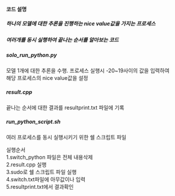#### 코드 설명<br>
##### 하나의 모델에 대한 추론을 진행하는 nice value값을 가지는 프로세스<br> 
##### 여러개를 동시 실행하여 끝나는 순서를 알아보는 코드<br>

##### solo_run_python.py<br> 
모델 1개에 대한 추론을 수행. 프로세스 실행시 -20~19사이의 값을 입력하여<br> 
해당 프로세스의 nice value값을 설정<br>
##### result.cpp<br> 
끝나는 순서에 대한 결과를 resultprint.txt 파일에 기록<br>
##### run_python_script.sh<br> 
여러 프로세스를 동시 실행시키기 위한 쉘 스크립트 파일<br>

실행순서<br>
1.switch_python 파일은 전체 내용삭제<br>
2.result.cpp 실행<br>
3.sudo로 쉘 스크립트 파일 실행<br>
4.switch.txt파일에 아무값이나 입력<br>
5.resultprint.txt에서 결과확인<br>
